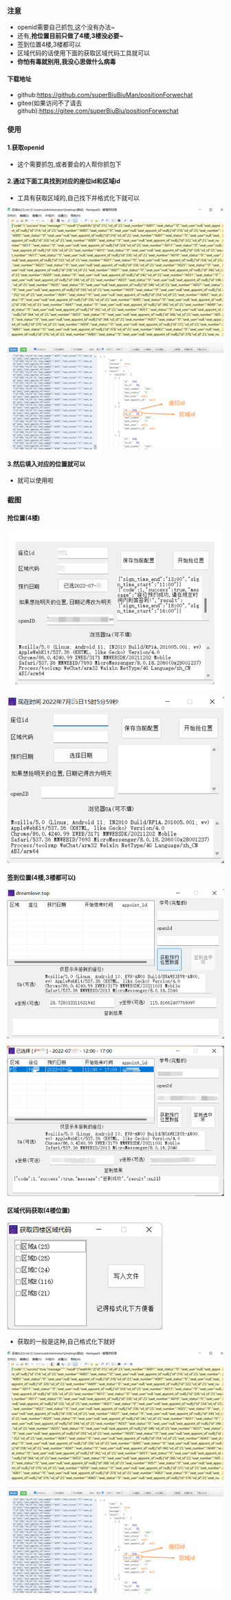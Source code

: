 ### 注意

* openid需要自己抓包,这个没有办法~
* 还有,**抢位置目前只做了4楼,3楼没必要~**
* 签到位置4楼,3楼都可以
* 区域代码的话使用下面的获取区域代码工具就可以
* **你怕有毒就别用,我没心思做什么病毒**

#### 下载地址

* github:https://github.com/superBiuBiuMan/positionForwechat
* gitee(如果访问不了请去github):https://gitee.com/superBiuBiu/positionForwechat

### 使用

#### 1.获取openid

* 这个需要抓包,或者要会的人帮你抓包下

#### 2.通过下面工具找到对应的座位id和区域id

* 工具有获取区域的,自己找下并格式化下就可以

![](README.assets/202207251509505.png)

![](README.assets/202207251510150.png)

#### 3.然后填入对应的位置就可以

* 就可以使用啦

### 截图

#### 抢位置(4楼)

![](README.assets/202207251505720.png)

![](README.assets/202207251506737.png)

#### 签到位置(4楼,3楼都可以)

![](README.assets/202207251506178.png)

![](README.assets/202207251507641.png)

#### 区域代码获取(4楼位置)

![](README.assets/202207251509190.png)

* 获取的一般是这种,自己格式化下就好

![](README.assets/202207251509505.png)

![](README.assets/202207251510150.png)